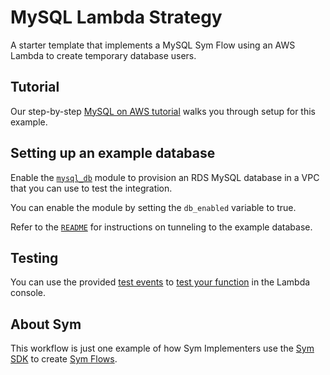 # MySQL Lambda Strategy

A starter template that implements a MySQL Sym Flow using an AWS Lambda to create temporary database users.

## Tutorial

Our step-by-step [MySQL on AWS tutorial](https://docs.symops.com/docs/mysql-on-aws) walks you through setup for this example.

## Setting up an example database

Enable the [`mysql_db`](mysql_db) module to provision an RDS MySQL database in a VPC that you can use to test the integration.

You can enable the module by setting the `db_enabled` variable to true.

Refer to the [`README`](mysql_db/README.md) for instructions on tunneling to the example database.

## Testing

You can use the provided [test events](lambda_src/test) to [test your function](https://docs.aws.amazon.com/lambda/latest/dg/testing-functions.html) in the Lambda console.

## About Sym

This workflow is just one example of how Sym Implementers use the [Sym SDK](https://docs.symops.com/docs) to create [Sym Flows](https://docs.symops.com/docs/sym-access-flows).
